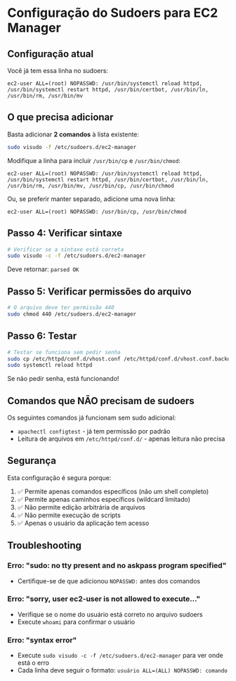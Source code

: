 # Configuração do Sudoers para EC2 Manager

## Configuração atual

Você já tem essa linha no sudoers:

```sudoers
ec2-user ALL=(root) NOPASSWD: /usr/bin/systemctl reload httpd, /usr/bin/systemctl restart httpd, /usr/bin/certbot, /usr/bin/ln, /usr/bin/rm, /usr/bin/mv
```

## O que precisa adicionar

Basta adicionar **2 comandos** à lista existente:

```bash
sudo visudo -f /etc/sudoers.d/ec2-manager
```

Modifique a linha para incluir `/usr/bin/cp` e `/usr/bin/chmod`:

```sudoers
ec2-user ALL=(root) NOPASSWD: /usr/bin/systemctl reload httpd, /usr/bin/systemctl restart httpd, /usr/bin/certbot, /usr/bin/ln, /usr/bin/rm, /usr/bin/mv, /usr/bin/cp, /usr/bin/chmod
```

Ou, se preferir manter separado, adicione uma nova linha:

```sudoers
ec2-user ALL=(root) NOPASSWD: /usr/bin/cp, /usr/bin/chmod
```

## Passo 4: Verificar sintaxe

```bash
# Verificar se a sintaxe está correta
sudo visudo -c -f /etc/sudoers.d/ec2-manager
```

Deve retornar: `parsed OK`

## Passo 5: Verificar permissões do arquivo

```bash
# O arquivo deve ter permissão 440
sudo chmod 440 /etc/sudoers.d/ec2-manager
```

## Passo 6: Testar

```bash
# Testar se funciona sem pedir senha
sudo cp /etc/httpd/conf.d/vhost.conf /etc/httpd/conf.d/vhost.conf.backup.test
sudo systemctl reload httpd
```

Se não pedir senha, está funcionando!

## Comandos que NÃO precisam de sudoers

Os seguintes comandos já funcionam sem sudo adicional:
- `apachectl configtest` - já tem permissão por padrão
- Leitura de arquivos em `/etc/httpd/conf.d/` - apenas leitura não precisa

## Segurança

Esta configuração é segura porque:
1. ✅ Permite apenas comandos específicos (não um shell completo)
2. ✅ Permite apenas caminhos específicos (wildcard limitado)
3. ✅ Não permite edição arbitrária de arquivos
4. ✅ Não permite execução de scripts
5. ✅ Apenas o usuário da aplicação tem acesso

## Troubleshooting

### Erro: "sudo: no tty present and no askpass program specified"
- Certifique-se de que adicionou `NOPASSWD:` antes dos comandos

### Erro: "sorry, user ec2-user is not allowed to execute..."
- Verifique se o nome do usuário está correto no arquivo sudoers
- Execute `whoami` para confirmar o usuário

### Erro: "syntax error"
- Execute `sudo visudo -c -f /etc/sudoers.d/ec2-manager` para ver onde está o erro
- Cada linha deve seguir o formato: `usuário ALL=(ALL) NOPASSWD: comando`
